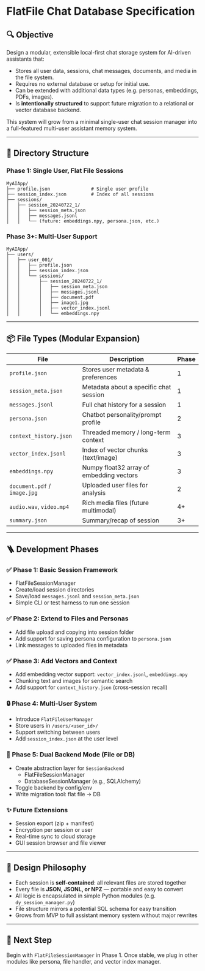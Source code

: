 # FlatFile Chat Database Specification

## 🔍 Objective

Design a modular, extensible local-first chat storage system for AI-driven assistants that:

- Stores all user data, sessions, chat messages, documents, and media in the file system.
- Requires no external database or setup for initial use.
- Can be extended with additional data types (e.g. personas, embeddings, PDFs, images).
- Is **intentionally structured** to support future migration to a relational or vector database backend.

This system will grow from a minimal single-user chat session manager into a full-featured multi-user assistant memory system.

---

## 📁 Directory Structure

### Phase 1: Single User, Flat File Sessions

```
MyAIApp/
├── profile.json               # Single user profile
├── session_index.json         # Index of all sessions
├── sessions/
│   ├── session_20240722_1/
│   │   ├── session_meta.json
│   │   ├── messages.jsonl
│   │   └── (future: embeddings.npy, persona.json, etc.)
```

### Phase 3+: Multi-User Support

```
MyAIApp/
├── users/
│   ├── user_001/
│   │   ├── profile.json
│   │   ├── session_index.json
│   │   └── sessions/
│   │       ├── session_20240722_1/
│   │       │   ├── session_meta.json
│   │       │   ├── messages.jsonl
│   │       │   ├── document.pdf
│   │       │   ├── image1.jpg
│   │       │   ├── vector_index.jsonl
│   │       │   └── embeddings.npy
```

---

## 📦 File Types (Modular Expansion)

| File                         | Description                              | Phase |
| ---------------------------- | ---------------------------------------- | ----- |
| `profile.json`               | Stores user metadata & preferences       | 1     |
| `session_meta.json`          | Metadata about a specific chat session   | 1     |
| `messages.jsonl`             | Full chat history for a session          | 1     |
| `persona.json`               | Chatbot personality/prompt profile       | 2     |
| `context_history.json`       | Threaded memory / long-term context      | 3     |
| `vector_index.jsonl`         | Index of vector chunks (text/image)      | 3     |
| `embeddings.npy`             | Numpy float32 array of embedding vectors | 3     |
| `document.pdf` / `image.jpg` | Uploaded user files for analysis         | 2     |
| `audio.wav`, `video.mp4`     | Rich media files (future multimodal)     | 4+    |
| `summary.json`               | Summary/recap of session                 | 3+    |

---

## 🪜 Development Phases

### ✅ Phase 1: Basic Session Framework

- FlatFileSessionManager
- Create/load session directories
- Save/load `messages.jsonl` and `session_meta.json`
- Simple CLI or test harness to run one session

### ✅ Phase 2: Extend to Files and Personas

- Add file upload and copying into session folder
- Add support for saving persona configuration to `persona.json`
- Link messages to uploaded files in metadata

### ✅ Phase 3: Add Vectors and Context

- Add embedding vector support: `vector_index.jsonl`, `embeddings.npy`
- Chunking text and images for semantic search
- Add support for `context_history.json` (cross-session recall)

### 🔒 Phase 4: Multi-User System

- Introduce `FlatFileUserManager`
- Store users in `/users/<user_id>/`
- Support switching between users
- Add `session_index.json` at the user level

### 🔄 Phase 5: Dual Backend Mode (File or DB)

- Create abstraction layer for `SessionBackend`
  - FlatFileSessionManager
  - DatabaseSessionManager (e.g., SQLAlchemy)
- Toggle backend by config/env
- Write migration tool: flat file → DB

### ✨ Future Extensions

- Session export (zip + manifest)
- Encryption per session or user
- Real-time sync to cloud storage
- GUI session browser and file viewer

---

## 🧠 Design Philosophy

- Each session is **self-contained**: all relevant files are stored together
- Every file is **JSON, JSONL, or NPZ** — portable and easy to convert
- All logic is encapsulated in simple Python modules (e.g. `dy_session_manager.py`)
- File structure mirrors a potential SQL schema for easy transition
- Grows from MVP to full assistant memory system without major rewrites

---

## 🧩 Next Step

Begin with `FlatFileSessionManager` in Phase 1. Once stable, we plug in other modules like persona, file handler, and vector index manager.

